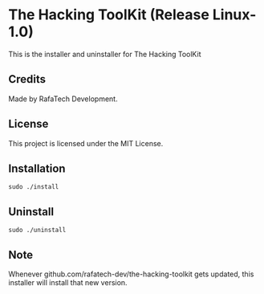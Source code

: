 # The Hacking ToolKit (Release Linux-1.0)
This is the installer and uninstaller for The Hacking ToolKit

## Credits
Made by RafaTech Development.

## License
This project is licensed under the MIT License.

## Installation
```
sudo ./install
```

## Uninstall
```
sudo ./uninstall
```

## Note
Whenever github.com/rafatech-dev/the-hacking-toolkit gets updated, this installer will install that new version.

